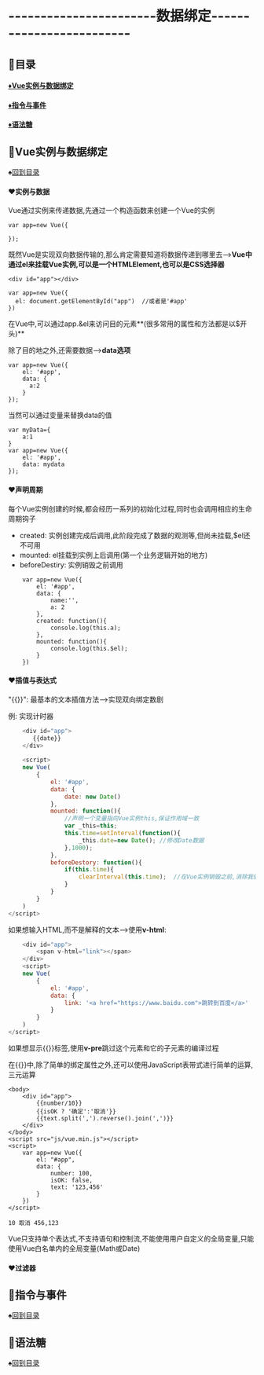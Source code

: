 # -----------------------数据绑定-------------------------
<p id="title"></p>

## :fish_cake:目录
#### <a href="#p1">:diamonds:Vue实例与数据绑定</a>
#### <a href="#p2">:diamonds:指令与事件</a>
#### <a href="#p3">:diamonds:语法糖</a>
<p id="p1"></p>

## :egg:Vue实例与数据绑定
:spades:<a href="#title">回到目录</a><br>
#### :hearts:实例与数据
Vue通过实例来传递数据,先通过一个构造函数来创建一个Vue的实例
```Vue
var app=new Vue({

});
```
既然Vue是实现双向数据传输的,那么肯定需要知道将数据传递到哪里去-->**Vue中通过el来挂载Vue实例,可以是一个HTMLElement,也可以是CSS选择器**
```Vue
<div id="app"></div>

var app=new Vue({
  el: document.getElementById("app")  //或者是'#app'
})
```
在Vue中,可以通过app.&el来访问目的元素**(很多常用的属性和方法都是以$开头)**

除了目的地之外,还需要数据-->**data选项**
```Vue
var app=new Vue({
    el: '#app',
    data: {
      a:2
    }
});
```
当然可以通过变量来替换data的值
```Vue
var myData={
    a:1
}
var app=new Vue({
    el: '#app',
    data: mydata
});
```
#### :hearts:声明周期
每个Vue实例创建的时候,都会经历一系列的初始化过程,同时也会调用相应的生命周期钩子
+ created: 实例创建完成后调用,此阶段完成了数据的观测等,但尚未挂载,$el还不可用
+ mounted: el挂载到实例上后调用(第一个业务逻辑开始的地方)
+ beforeDestiry: 实例销毁之前调用
```Vue
    var app=new Vue({
        el: '#app',
        data: {
            name:'',
            a: 2
        },
        created: function(){
            console.log(this.a);
        },
        mounted: function(){
            console.log(this.$el);
        }
    })
```
#### :hearts:插值与表达式
"{{}}": 最基本的文本插值方法-->实现双向绑定数剧

例: 实现计时器
```js
    <div id="app">
       {{date}}
    </div>
    
    <script>
    new Vue(
        {
            el: '#app',
            data: {
                date: new Date()
            },
            mounted: function(){
                //声明一个变量指向Vue实例this,保证作用域一致
                var _this=this;
                this.time=setInterval(function(){
                    _this.date=new Date(); //修改Date数据
                },1000);
            },
            beforeDestory: function(){
                if(this.time){
                    clearInterval(this.time);  //在Vue实例销毁之前,消除我们的定时器
                }
            }
        }
    )
</script>
```

如果想输入HTML,而不是解释的文本-->使用**v-html**:
```js
    <div id="app">
        <span v-html="link"></span>
    </div>
    <script>
    new Vue(
        {
            el: '#app',
            data: {
                link: '<a href="https://www.baidu.com">跳转到百度</a>'
            }
        }
    )
</script>
```
如果想显示{{}}标签,使用**v-pre**跳过这个元素和它的子元素的编译过程

在{{}}中,除了简单的绑定属性之外,还可以使用JavaScript表带式进行简单的运算,三元运算
```vue
<body>
    <div id="app">
        {{number/10}}
        {{isOK ? '确定':'取消'}}
        {{text.split(',').reverse().join(',')}}
    </div>
</body>
<script src="js/vue.min.js"></script>
<script>
    var app=new Vue({
        el: "#app",
        data: {
            number: 100,
            isOK: false,
            text: '123,456'
        }
    })
</script>

10 取消 456,123
```
Vue只支持单个表达式,不支持语句和控制流,不能使用用户自定义的全局变量,只能使用Vue白名单内的全局变量(Math或Date)
#### :hearts:过滤器
<p id="p2"></p>

## :egg:指令与事件
:spades:<a href="#title">回到目录</a><br>
<p id="p3"></p>

## :egg:语法糖
:spades:<a href="#title">回到目录</a><br>

